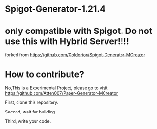 # Spigot-Generator-1.21.4

# only compatible with Spigot. Do not use this with Hybrid Server!!!!

forked from https://github.com/Goldorion/Spigot-Generator-MCreator

# How to contribute?

No,This is a Experimental Project, please go to visit https://github.com/Atten007/Paper-Generator-MCreator

First, clone this repository.

Second, wait for building.

Third, write your code.
